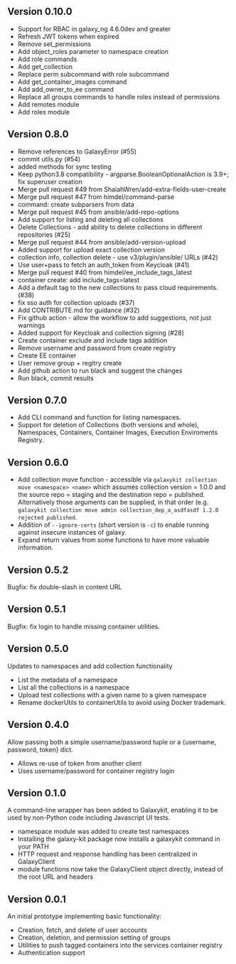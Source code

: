 ## Version 0.10.0
* Support for RBAC in galaxy_ng 4.6.0dev and greater
* Refresh JWT tokens when expired
* Remove set_permissions
* Add object_roles parameter to namespace creation
* Add role commands
* Add get_collection
* Replace perm subcommand with role subcommand
* Add get_container_images command
* Add add_owner_to_ee command
* Replace all groups commands to handle roles instead of permissions
* Add remotes module
* Add roles module
## Version 0.8.0
* Remove references to GalaxyError (#55)
* commit utils.py (#54)
* added methods for sync testing
* Keep python3.8 compatibility - argparse.BooleanOptionalAction is 3.9+; fix superuser creation
* Merge pull request #49 from ShaiahWren/add-extra-fields-user-create
* Merge pull request #47 from himdel/command-parse
* command: create subparsers from data
* Merge pull request #45 from ansible/add-repo-options
* Add support for listing and deleting all collections
* Delete Collections - add ability to delete collections in different repositories (#25)
* Merge pull request #44 from ansible/add-version-upload
* Added support for upload exact collection version
* collection info, collection delete - use v3/plugin/ansible/ URLs (#42)
* Use user+pass to fetch an auth_token from Keycloak  (#41)
* Merge pull request #40 from himdel/ee_include_tags_latest
* container create: add include_tags=latest
* Add a default tag to the new collections to pass cloud requirements. (#38)
* fix sso auth for collection uploads (#37)
* Add CONTRIBUTE.md for guidance (#32)
* Fix github action - allow the workflow to add suggestions, not just warnings
* Added support for Keycloak and collection signing (#28)
* Create container exclude and include tags addition
* Remove username and password from create registry
* Create EE container
* User remove group + regitry create
* Add github action to run black and suggest the changes
* Run black, commit results
## Version 0.7.0
* Add CLI command and function for listing namespaces.
* Support for deletion of Collections (both versions and whole), Namespaces, Containers, Container Images, Execution Enviroments Registry.
## Version 0.6.0
* Add collection move function - accessible via `galaxykit collection move <namespace> <name>` which assumes collection version = 1.0.0 and the source repo = staging and the destination repo = published. Alternatively those arguments can be supplied, in that order (e.g. `galaxykit collection move admin collection_dep_a_asdfasdf 1.2.0 rejected published`.
* Addition of `--ignore-certs` (short version is `-c`) to enable running against insecure instances of galaxy.
* Expand return values from some functions to have more valuable information.
## Version 0.5.2
Bugfix: fix double-slash in content URL
## Version 0.5.1
Bugfix: fix login to handle missing container utilities.
## Version 0.5.0
Updates to namespaces and add collection functionality
* List the metadata of a namespace
* List all the collections in a namespace
* Upload test collections with a given name to a given namespace
* Rename dockerUtils to containerUtils to avoid using Docker trademark.
## Version 0.4.0
Allow passing both a simple username/password tuple or a {username, password, token} dict.
* Allows re-use of token from another client
* Uses username/password for container registry login
## Version 0.1.0
A command-line wrapper has been added to Galaxykit, enabling it to be used by non-Python
code including Javascript UI tests.
* namespace module was added to create test namespaces
* Installing the galaxy-kit package now installs a galaxykit command in your PATH
* HTTP request and response handling has been centralized in GalaxyClient
* module functions now take the GalaxyClient object directly, instead of the root URL and headers

## Version 0.0.1
An initial prototype implementing basic functionality:
* Creation, fetch, and delete of user accounts
* Creation, deletion, and permission setting of groups
* Utilities to push tagged containers into the services container registry
* Authentication support
